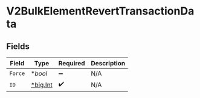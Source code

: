 # V2BulkElementRevertTransactionData


## Fields

| Field                                       | Type                                        | Required                                    | Description                                 |
| ------------------------------------------- | ------------------------------------------- | ------------------------------------------- | ------------------------------------------- |
| `Force`                                     | **bool*                                     | :heavy_minus_sign:                          | N/A                                         |
| `ID`                                        | [*big.Int](https://pkg.go.dev/math/big#Int) | :heavy_check_mark:                          | N/A                                         |